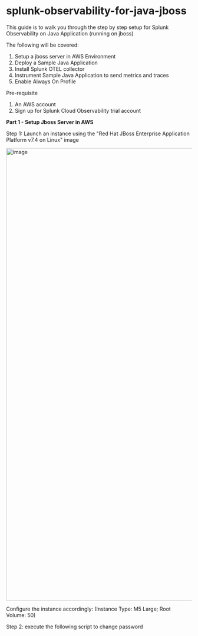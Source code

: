# splunk-observability-for-java-jboss
This guide is to walk you through the step by step setup for Splunk Observability on Java Application (running on jboss)

The following will be covered:
1. Setup a jboss server in AWS Environment
2. Deploy a Sample Java Application
3. Install Splunk OTEL collector
4. Instrument Sample Java Application to send metrics and traces
5. Enable Always On Profile

Pre-requisite
1. An AWS account
2. Sign up for Splunk Cloud Observability trial account

**Part 1 - Setup Jboss Server in AWS**

Step 1: Launch an instance using the "Red Hat JBoss Enterprise Application Platform v7.4 on Linux" image

<img width="1226" alt="image" src="https://user-images.githubusercontent.com/58005106/205944309-28f9bec7-5442-4a08-86e8-7f54a133ca2e.png">

Configure the instance accordingly: (Instance Type: M5 Large; Root Volume: 50) 

Step 2: execute the following script to change password

